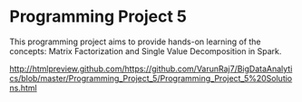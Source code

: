 # Programming Project 5

This programming project aims to provide hands-on learning of the concepts: Matrix Factorization and Single Value Decomposition in Spark.

 http://htmlpreview.github.com/https://github.com/VarunRaj7/BigDataAnalytics/blob/master/Programming_Project_5/Programming_Project_5%20Solutions.html
